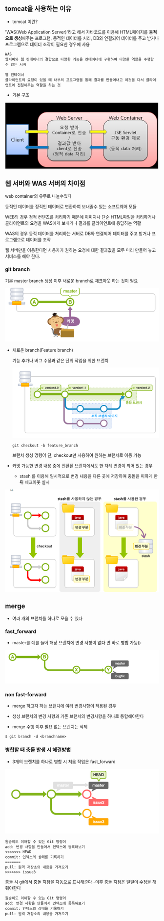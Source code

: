 ## tomcat을 사용하는 이유

- tomcat 이란?

 'WAS(Web Application Server)'라고 해서 자바코드를 이용해 HTML페이지를 **동적으로 생성**해주는 프로그램, 동적인 데이터를 처리, DB와 연결되어 데이터를 주고 받거나 프로그램으로 데이터 조작이 필요한 경우에 사용

```
WAS
웹서버와 웹 컨테이너의 결합으로 다양한 기능을 컨테이너에 구현하여 다양한 역할을 수행할 수 있는 서버

웹 컨테이너
클라이언트의 요청이 있을 때 내부의 프로그램을 통해 결과를 만들어내고 이것을 다서 클라이언트에 전달해주는 역할을 하는 것
```

- 기본 구조

![image-20220114231932204](0114.assets/image-20220114231932204.png)

## 웹 서버와 WAS 서버의 차이점

web container의 유무로 나눌수있다

동적인 데이터를 정적인 테이터로 변환하여 보내줄수 있는 소프트웨어 모듈

WEB의 경우 정적 컨텐츠를 처리하기 때문에 이미지나 단순 HTML파일을 처리하거나 클라이언트의 요청을 WAS에게 보내거나 결과를 클라이언트에 응답하는 역활

WAS의 경우 동적 데이터를 처리하는 서버로 DB와 연결되어 데이터를 주고 받거나 프로그램으로 데이터를 조작

웹 서버만을 이용한다면 사용자가 원하는 요청에 대한 결과값을 모두 미리 만들어 놓고 서비스를 해야 한다.



### git branch

기본 master branch 생성 이후 새로운 branch로 체크아웃 하는 것이 필요

![image-20220114232547764](0114.assets/image-20220114232547764.png)

- 새로운 branch(Feature branch)

   기능 추가나 버그 수정과 같은 단위 작업을 위한 브랜치

  ![image-20220114232715476](0114.assets/image-20220114232715476.png)

  ```
  git checkout -b feature_branch
  ```

  브랜치 생성 명령어 단, checkout만 사용하여 원하는 브랜치로 이동 가능

- 커밋 가능한 변경 내용 중에 전환된 브랜치에서도 한 차례 변경이 되어 있는 경우

  - stash 를 이용해 일시적으로 변경 내용을 다른 곳에 저장하여 충돌을 피하게 한 뒤 체크아웃 실시

![image-20220114233124269](0114.assets/image-20220114233124269.png)

## merge

- 여러 개의 브랜치를 하나로 모을 수 있다

### fast_forward

- master를 예를 들어 해당 브랜치에 변경 사항이 없다 면 바로 병합 가능()

![image-20220114233531818](0114.assets/image-20220114233531818.png)

### non fast-forward 

- merge 하고자 하는 브랜치에 여러 변경사항이 적용된 경우
- 생성 브랜치의 변경 사항과 기존 브랜치의 변경사항을 하나로 통합해야한다



- merge 수행 이후 필요 없는 브랜치는 삭제

```
$ git branch -d <branchname>
```

### 병합할 때 충돌 발생 시 해결방법

- 3개의 브랜치를 하나로 병합 시 처음 작업은 fast_forward

![image-20220114234634007](0114.assets/image-20220114234634007.png)

```
원숭이도 이해할 수 있는 Git 명령어
add: 변경 사항을 만들어서 인덱스에 등록해보기
<<<<<<< HEAD
commit: 인덱스의 상태를 기록하기
=======
pull: 원격 저장소의 내용을 가져오기
>>>>>>> issue3
```

충돌 시 git에서 충돌 지점을 자동으로 표시해준다 -이후 충돌 지점은 일일이 수정을 해줘야한다

```
원숭이도 이해할 수 있는 Git 명령어
add: 변경 사항을 만들어서 인덱스에 등록해보기
commit: 인덱스의 상태를 기록하기
pull: 원격 저장소의 내용을 가져오기
```

